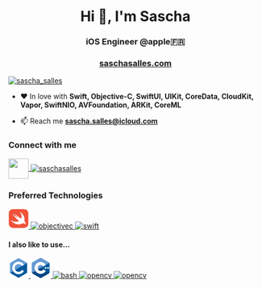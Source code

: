 <h1 align="center">Hi 👋, I'm Sascha</h1>
<h3 align="center">iOS Engineer @apple🇫🇷</h3>
<h3 align="center"> <a href="https://www.saschasalles.com" target="blank">saschasalles.com</a></h3>

<p align="left"> <a href="https://twitter.com/sascha_salles" target="blank"><img src="https://img.shields.io/twitter/follow/sascha_salles?logo=twitter&style=for-the-badge" alt="sascha_salles" /></a> </p>

- ❤️ In love with **Swift, Objective-C, SwiftUI, UIKit, CoreData, CloudKit, Vapor, SwiftNIO, AVFoundation, ARKit, CoreML**

- 📫 Reach me **sascha.salles@icloud.com**

<h3 align="left">Connect with me</h3>
<p align="left">
    <a href="https://twitter.com/sascha_salles" target="blank">
        <img align="center" src="https://cdn.cdnlogo.com/logos/t/45/twitter.svg" height="40" width="40">
    </a>
    <a href="https://linkedin.com/in/sascha-salles" target="blank">
        <img align="center" src="https://cdn.cdnlogo.com/logos/l/78/linkedin-icon.svg" alt="saschasalles" height="40" width="40">
    </a>
</p>

<h3 align="left">Preferred Technologies</h3>
<p align="left">
    <a href="https://developer.apple.com/swift/" target="_blank"> 
        <img src="https://raw.githubusercontent.com/devicons/devicon/master/icons/swift/swift-original.svg" alt="swift" width="40" height="40"/> 
    </a>
    <a
        href="https://developer.apple.com/library/archive/documentation/Cocoa/Conceptual/ProgrammingWithObjectiveC/Introduction/Introduction.html"
        target="_blank">
        <img
          src="https://www.vectorlogo.zone/logos/apple_objectivec/apple_objectivec-icon.svg"
          alt="objectivec"
          width="40"
          height="40"/>
    </a>
        <a href="https://vapor.codes" target="_blank"> 
        <img src="https://avatars.githubusercontent.com/u/17364220?s=200&v=4" alt="swift" width="40" height="40"/>
    </a> 
</p>

<h4 align="left">I also like to use...</h4>
<p align="left">
  <a href="https://www.cprogramming.com/" target="_blank">
    <img
      src="https://raw.githubusercontent.com/devicons/devicon/master/icons/c/c-original.svg"
      alt="c"
      width="40"
      height="40"
    />
  </a>
  <a href="https://www.w3schools.com/cpp/" target="_blank">
    <img
      src="https://raw.githubusercontent.com/devicons/devicon/master/icons/cplusplus/cplusplus-original.svg"
      alt="cplusplus"
      width="40"
      height="40"
    />
  </a>
    <a href="https://www.gnu.org/software/bash/" target="_blank">
    <img
      src="https://www.vectorlogo.zone/logos/gnu_bash/gnu_bash-icon.svg"
      alt="bash"
      width="40"
      height="40"
    />
  </a>
  <a href="https://opencv.org/" target="_blank">
    <img
      src="https://www.vectorlogo.zone/logos/opencv/opencv-icon.svg"
      alt="opencv"
      width="40"
      height="40"
    />
  </a>
  <a href="https://www.python.org" target="_blank">
    <img
      src="https://cdn.cdnlogo.com/logos/p/3/python.svg"
      alt="opencv"
      width="40"
      height="40"
    />
  </a>
</p>
